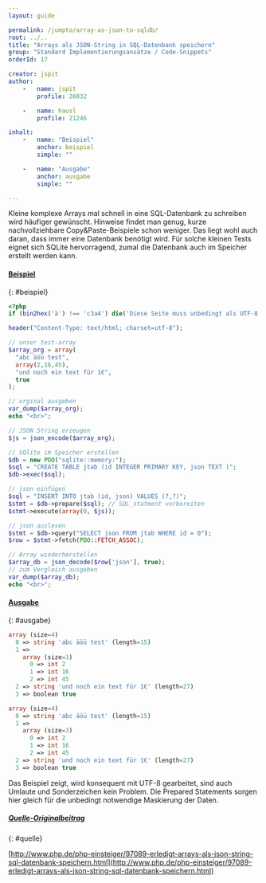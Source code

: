 ```yaml
---
layout: guide

permalink: /jumpto/array-as-json-to-sqldb/
root: ../..
title: "Arrays als JSON-String in SQL-Datenbank speichern"
group: "Standard Implementierungsansätze / Code-Snippets"
orderId: 17

creator: jspit
author:
    -   name: jspit
        profile: 26032

    -   name: hausl
        profile: 21246

inhalt:
    -   name: "Beispiel"
        anchor: beispiel
        simple: ""

    -   name: "Ausgabe"
        anchor: ausgabe
        simple: ""

---
```


Kleine komplexe Arrays mal schnell in eine SQL-Datenbank zu schreiben wird häufiger gewünscht.
Hinweise findet man genug, kurze nachvollziehbare Copy&Paste-Beispiele schon weniger.
Das liegt wohl auch daran, dass immer eine Datenbank benötigt wird.
Für solche kleinen Tests eignet sich SQLite hervorragend, zumal die Datenbank auch im Speicher erstellt werden kann.


#### [Beispiel](#beispiel)
{: #beispiel}

~~~ php
<?php
if (bin2hex('ä') !== 'c3a4') die('Diese Seite muss unbedingt als UTF-8 gespeichert werden!');

header("Content-Type: text/html; charset=utf-8");

// unser test-array
$array_org = array(
  "abc äöü test",
  array(2,16,45),
  "und noch ein text für 1€",
  true
);

// orginal ausgeben
var_dump($array_org);
echo "<br>";

// JSON String erzeugen
$js = json_encode($array_org);

// SQlite im Speicher erstellen
$db = new PDO("sqlite::memory:");
$sql = "CREATE TABLE jtab (id INTEGER PRIMARY KEY, json TEXT )";
$db->exec($sql);

// json einfügen
$sql = "INSERT INTO jtab (id, json) VALUES (?,?)";
$stmt = $db->prepare($sql); // SQL_statment vorbereiten
$stmt->execute(array(0, $js));

// json auslesen
$stmt = $db->query("SELECT json FROM jtab WHERE id = 0");
$row = $stmt->fetch(PDO::FETCH_ASSOC);

// Array wiederherstellen
$array_db = json_decode($row['json'], true);
// zum Vergleich ausgeben
var_dump($array_db);
echo "<br>";
~~~


#### [Ausgabe](#ausgabe)
{: #ausgabe}

~~~ php
array (size=4)
  0 => string 'abc äöü test' (length=15)
  1 =>
    array (size=3)
      0 => int 2
      1 => int 16
      2 => int 45
  2 => string 'und noch ein text für 1€' (length=27)
  3 => boolean true

array (size=4)
  0 => string 'abc äöü test' (length=15)
  1 =>
    array (size=3)
      0 => int 2
      1 => int 16
      2 => int 45
  2 => string 'und noch ein text für 1€' (length=27)
  3 => boolean true
~~~

Das Beispiel zeigt, wird konsequent mit UTF-8 gearbeitet, sind auch Umlaute und Sonderzeichen kein Problem.
Die Prepared Statements sorgen hier gleich für die unbedingt notwendige Maskierung der Daten.


##### [Quelle-Originalbeitrag](#quelle)
{: #quelle}

[http://www.php.de/php-einsteiger/97089-erledigt-arrays-als-json-string-sql-datenbank-speichern.html](http://www.php.de/php-einsteiger/97089-erledigt-arrays-als-json-string-sql-datenbank-speichern.html)
